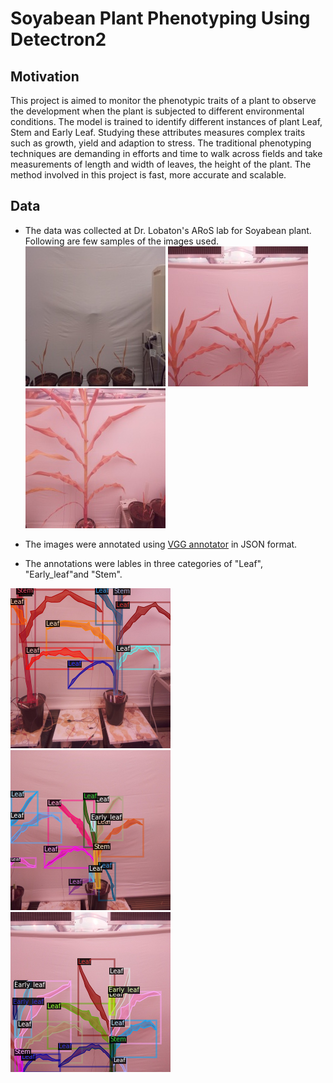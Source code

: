 # Soyabean Plant Phenotyping Using Detectron2

## Motivation
This project is aimed to monitor the phenotypic traits of a plant to observe the development when the plant is subjected to different environmental conditions. The model is trained to identify different instances of plant Leaf, Stem and Early Leaf. Studying these attributes measures complex traits such as growth, yield and adaption to stress. The traditional phenotyping techniques are demanding in efforts and time to walk across fields and take measurements of length and width of leaves, the height of the plant. The method involved in this project is fast, more accurate and scalable. 

## Data

* The data was collected at Dr. Lobaton's ARoS lab for Soyabean plant. Following are few samples of the images used.  
![Sample Image](https://github.com/trsarje/Detectron2-for-Plant-Phenotyping/blob/master/result/pic_2019-12-13_11_08_35_773830_002361.jpg "1")
![Sample Image](https://github.com/trsarje/Detectron2-for-Plant-Phenotyping/blob/master/result/pic_2020-02-13T12_00_16_506Z_000427.jpg "2")
![Sample Image](https://github.com/trsarje/Detectron2-for-Plant-Phenotyping/blob/master/result/pic_2020-03-04T12_00_26_091Z_000118.jpg "3")

* The images were annotated using [VGG annotator](https://www.robots.ox.ac.uk/~vgg/software/via/) in JSON format. 
* The annotations were lables in three categories of "Leaf", "Early_leaf"and "Stem". 

![Sample Image](https://github.com/trsarje/Detectron2-for-Plant-Phenotyping/blob/master/result/anno1.png "1")
![Sample Image](https://github.com/trsarje/Detectron2-for-Plant-Phenotyping/blob/master/result/anno2.png "1")
![Sample Image](https://github.com/trsarje/Detectron2-for-Plant-Phenotyping/blob/master/result/anno3.png "1")

